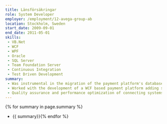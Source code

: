 ```yaml
---
title: Länsförsäkringar
role: System Developer
employer: /employment/12-avega-group-ab
location: Stockholm, Sweden
start_date: 2009-09-01
end_date: 2011-05-01
skills:
 - VB.Net
 - WCF
 - WPF
 - Oracle
 - SQL Server
 - Team Foundation Server
 - Continuous Integration
 - Test Driven Development
summary:
 - Was instrumental in the migration of the payment platform's database from Oracle to SQL Server.
 - Worked with the development of a WCF based payment platform adding support for automatic payment services and prompts. 
 - Quality assurance and performance optimization of connecting systems.
--- 
```

{% for summary in page.summary %}
* {{ summary}}{% endfor %}
<!--more--> 

